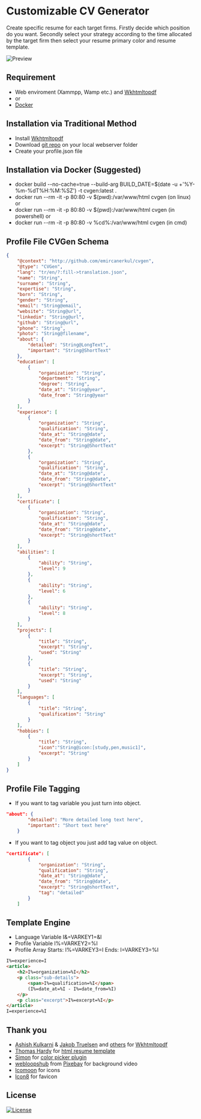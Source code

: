 # Customizable CV Generator

Create specific resume for each target firms. Firstly decide which position do you want. Secondly select your strategy according to the time allocated by the target firm then select your resume primary color and resume template.

![Preview](preview.png)

## Requirement
* Web enviroment (Xammpp, Wamp etc.) and [Wkhtmltopdf](https://github.com/wkhtmltopdf/wkhtmltopdf)
* or
* [Docker](https://www.docker.com/get-started)

## Installation via Traditional Method
* Install [Wkhtmltopdf](https://github.com/wkhtmltopdf/wkhtmltopdf)
* Download [git repo](https://github.com/emircanerkul/cvgen/archive/master.zip) on your local webserver folder
* Create your profile.json file

## Installation via Docker (Suggested)
* docker build --no-cache=true --build-arg BUILD_DATE=$(date -u +'%Y-%m-%dT%H:%M:%SZ') -t cvgen:latest .
* docker run --rm -it -p 80:80 -v $(pwd):/var/www/html cvgen (on linux) or
* docker run --rm -it -p 80:80 -v ${pwd}:/var/www/html cvgen (in powershell) or
* docker run --rm -it -p 80:80 -v %cd%:/var/www/html cvgen (in cmd)

## Profile File CVGen Schema

```json
{
    "@context": "http://github.com/emircanerkul/cvgen",
    "@type": "CVGen",
    "lang": "tr/en/?:fill->translation.json",
    "name": "String",
    "surname": "String",
    "expertise": "String",
    "born": "String",
    "gender": "String",
    "email": "String@email",
    "website": "String@url",
    "linkedin": "String@url",
    "github": "String@url",
    "phone": "String",
    "photo": "String@filename",
    "about": {
        "detailed": "String@LongText",
        "important": "String@ShortText"
    },
    "education": [
        {
            "organization": "String",
            "department": "String",
            "degree": "String",
            "date_at": "String@year",
            "date_from": "String@year"
        }
    ],
    "experience": [
        {
            "organization": "String",
            "qualification": "String",
            "date_at": "String@date",
            "date_from": "String@date",
            "excerpt": "String@ShortText"
        },
        {
            "organization": "String",
            "qualification": "String",
            "date_at": "String@date",
            "date_from": "String@date",
            "excerpt": "String@ShortText"
        }
    ],
    "certificate": [
        {
            "organization": "String",
            "qualification": "String",
            "date_at": "String@date",
            "date_from": "String@date",
            "excerpt": "String@shortText"
        }
    ],
    "abilities": [
        {
            "ability": "String",
            "level": 9
        },
        {
            "ability": "String",
            "level": 6
        },
        {
            "ability": "String",
            "level": 8
        }
    ],
    "projects": [
        {
            "title": "String",
            "excerpt": "String",
            "used": "String"
        },
        {
            "title": "String",
            "excerpt": "String",
            "used": "String"
        }
    ],
    "languages": [
        {
            "title": "String",
            "qualification": "String"
        }
    ],
    "hobbies": [
        {
            "title": "String",
            "icon":"String@icon:[study,pen,music1]",
            "excerpt": "String"
        }
    ]
}
```

## Profile File Tagging

* If you want to tag variable you just turn into object.
```json
"about": {
        "detailed": "More detailed long text here",
        "important": "Short text here"
    }
```

* If you want to tag object you just add tag value on object.
```json
"certificate": [
        {
            "organization": "String",
            "qualification": "String",
            "date_at": "String@date",
            "date_from": "String@date",
            "excerpt": "String@shortText",
            "tag": "detailed"
        }
    ]
```

## Template Engine

* Language Variable I&=VARKEY1=&I
* Profile Variable I%=VARKEY2=%I
* Profile Array Starts: I%=VARKEY3=I Ends: I=VARKEY3=%I
```html
I%=experience=I
<article>
    <h2>I%=organization=%I</h2>
    <p class="sub-details">
        <span>I%=qualification=%I</span>
        (I%=date_at=%I - I%=date_from=%I)
    </p>
    <p class="excerpt">I%=excerpt=%I</p>
</article>
I=experience=%I
```

## Thank you
* [Ashish Kulkarni](https://github.com/ashkulz) & [Jakob Truelsen](https://github.com/antialize) and [others](https://github.com/wkhtmltopdf/wkhtmltopdf/graphs/contributors) for [Wkhtmltopdf](https://github.com/wkhtmltopdf/wkhtmltopdf)
* [Thomas Hardy](http://www.thomashardy.me.uk) for [html resume template](http://www.thomashardy.me.uk/free-responsive-html-css3-cv-template)
* [Simon](https://github.com/Simonwep/) for [color picker plugin](https://github.com/Simonwep/pickr)
* [webloopshub](https://pixabay.com/tr/users/webloopshub-12869313/?tab=videos) from [Pixebay](https://pixabay.com/videos/3d-rendering-movement-design-24717/) for background video
* [Icomoon](https://icomoon.io) for icons
* [Icon8](https://icons8.com) for favicon

## License
[![License](http://img.shields.io/:license-mit-blue.svg?style=flat-square)](http://badges.mit-license.org)
